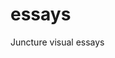<param ve-config 
       title="Tanacetum Vulgare (Tansy)"
       author="Iris Mekking (Plant Planet Plate Limburg)"
       banner="https://upload.wikimedia.org/wikipedia/commons/a/a6/Tanacetum_vulgare_-_tansy_-_52388719222.jpg" 
       layout="vertical">

# essays
Juncture visual essays
